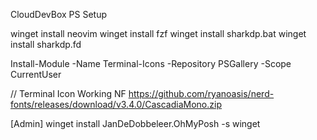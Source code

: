 CloudDevBox PS Setup

winget install neovim
winget install fzf
winget install sharkdp.bat
winget install sharkdp.fd

Install-Module -Name Terminal-Icons -Repository PSGallery -Scope CurrentUser


// Terminal Icon Working NF
https://github.com/ryanoasis/nerd-fonts/releases/download/v3.4.0/CascadiaMono.zip


[Admin]
winget install JanDeDobbeleer.OhMyPosh -s winget
